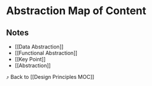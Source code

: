 # Abstraction Map of Content


## Notes
- [[Data Abstraction]]
- [[Functional Abstraction]]
- [[Key Point]]
- [[Abstraction]]

⤴️ Back to [[Design Principles MOC]]